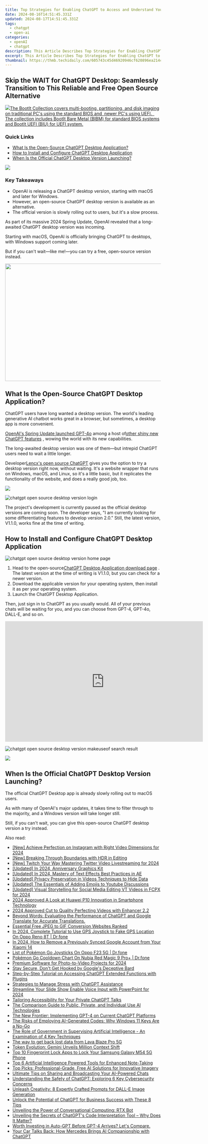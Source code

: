 ```yaml
---
title: Top Strategies for Enabling ChatGPT to Access and Understand Your PDF Files
date: 2024-08-16T14:51:45.331Z
updated: 2024-08-17T14:51:45.331Z
tags:
  - chatgpt
  - open-ai
categories:
  - openAI
  - chatgpt
description: This Article Describes Top Strategies for Enabling ChatGPT to Access and Understand Your PDF Files
excerpt: This Article Describes Top Strategies for Enabling ChatGPT to Access and Understand Your PDF Files
thumbnail: https://thmb.techidaily.com/605743c45d46920946cf620896ea214cdef6126e457144d63179eeaf5994b016.jpg
---
```


## Skip the WAIT for ChatGPT Desktop: Seamlessly Transition to This Reliable and Free Open Source Alternative

<!-- affiliate ads begin -->
<a href="https://secure.2checkout.com/order/checkout.php?PRODS=45152810&QTY=1&AFFILIATE=108875&CART=1"> <img src="https://secure.avangate.com/images/merchant/842ca578342915ccb8ae069595ba7233/products/copy_bootit-ss1_178x139.jpg" border="0">The BootIt Collection covers multi-booting, partitioning, and disk imaging on traditional PC's using the standard BIOS and  newer PC's using UEFI.   The collection includes BootIt Bare Metal (BIBM) for standard BIOS systems and BootIt UEFI (BIU) for UEFI system. 
</a>
<!-- affiliate ads end -->
### Quick Links

* [What Is the Open-Source ChatGPT Desktop Application?](https://www.makeuseof.com/cant-wait-for-the-chatgpt-desktop-app-try-this-open-source-alternative-instead/#what-is-the-open-source-chatgpt-desktop-application)
* [How to Install and Configure ChatGPT Desktop Application](https://www.makeuseof.com/cant-wait-for-the-chatgpt-desktop-app-try-this-open-source-alternative-instead/#how-to-install-and-configure-chatgpt-desktop-application)
* [When Is the Official ChatGPT Desktop Version Launching?](https://www.makeuseof.com/cant-wait-for-the-chatgpt-desktop-app-try-this-open-source-alternative-instead/#when-is-the-official-chatgpt-desktop-version-launching)

<!-- affiliate ads begin -->
<a href="https://store.bitdefender.com/affiliate.php?ACCOUNT=BITLATIN&AFFILIATE=108875&PATH=http%3A%2F%2Fwww.bitdefender.com%2Fbusiness%3FAFFILIATE%3D108875%26RESOURCE%3D30%2525%2BOff%2Ball%2BGravityZone%2BProducts"><img src="https://www.bitdefender.com/content/dam/bitdefender/business/campaign/1200X628.png" border="0"></a>
<!-- affiliate ads end -->
### Key Takeaways

* OpenAI is releasing a ChatGPT desktop version, starting with macOS and later for Windows.
* However, an open-source ChatGPT desktop version is available as an alternative.
* The official version is slowly rolling out to users, but it's a slow process.

 As part of its massive 2024 Spring Update, OpenAI revealed that a long-awaited ChatGPT desktop version was incoming.

 Starting with macOS, OpenAI is officially bringing ChatGPT to desktops, with Windows support coming later.

 But if you can't wait—like me!—you can try a free, open-source version instead.

<!-- affiliate ads begin -->
<a href="https://twopages.pxf.io/c/5597632/2016067/18544" target="_top" id="2016067"><img src="//a.impactradius-go.com/display-ad/18544-2016067" border="0" alt="" width="1020" height="380"/></a><img height="0" width="0" src="https://imp.pxf.io/i/5597632/2016067/18544" style="position:absolute;visibility:hidden;" border="0" />
<!-- affiliate ads end -->
## What Is the Open-Source ChatGPT Desktop Application?

 ChatGPT users have long wanted a desktop version. The world's leading generative AI chatbot works great in a browser, but sometimes, a desktop app is more convenient.

[OpenAI's Spring Update launched GPT-4o](https://www.makeuseof.com/how-gpt-4o-works-is-it-free/) among a host of[other shiny new ChatGPT features](https://www.makeuseof.com/chatgpt-new-features-spring-update/) , wowing the world with its new capabilities.

 The long-awaited desktop version was one of them—but intrepid ChatGPT users need to wait a little longer.

 Developer[Lencx's open source ChatGPT](https://github.com/lencx/ChatGPT) gives you the option to try a desktop version right now, without waiting. It's a website wrapper that runs on Windows, macOS, and Linux, so it's a little basic, but it replicates the functionality of the website, and does a really good job, too.

<!-- affiliate ads begin -->
<a href="https://shop.mondly.com/affiliate.php?ACCOUNT=ATISTUDI&AFFILIATE=108875&PATH=https%3A%2F%2Fwww.mondly.com%3FAFFILIATE%3D108875%26RESOURCE%3D%2BBusiness%2B970x90%2B"><img src="https://secure.avangate.com/images/merchant/69c418c33ec2e1a4267fa9bb77fa1428/business-970x90.gif" border="0"></a>
<!-- affiliate ads end -->
![chatgpt open source desktop version login](https://static1.makeuseofimages.com/wordpress/wp-content/uploads/2024/05/chatgpt-open-source-desktop-version-login.jpg)

 The project's development is currently paused as the official desktop versions are coming soon. The developer says, "I am currently looking for some differentiating features to develop version 2.0." Still, the latest version, V1.1.0, works fine at the time of writing.

## How to Install and Configure ChatGPT Desktop Application

![chatgpt open source desktop version home page](https://static1.makeuseofimages.com/wordpress/wp-content/uploads/2024/05/chatgpt-open-source-desktop-version-home-page.jpg)

1. Head to the open-source[ChatGPT Desktop Application download page](https://github.com/lencx/ChatGPT/releases/tag/v1.1.0) . The latest version at the time of writing is V1.1.0, but you can check for a newer version.
2. Download the applicable version for your operating system, then install it as per your operating system.
3. Launch the ChatGPT Desktop Application.

 Then, just sign in to ChatGPT as you usually would. All of your previous chats will be waiting for you, and you can choose from GPT-4, GPT-4o, DALL-E, and so on.

<!-- affiliate ads begin -->
<a href="https://secure.2checkout.com/order/checkout.php?PRODS=2337838&QTY=1&AFFILIATE=108875&CART=1"><iframe width="640" height="390" src="https://www.youtube.com/embed/rzZwphIv4RM" title="APFill - Ink and Toner Coverage Calculator" frameborder="0" allow="accelerometer; autoplay; clipboard-write; encrypted-media; gyroscope; picture-in-picture; web-share" referrerpolicy="strict-origin-when-cross-origin" allowfullscreen></iframe></a>
<!-- affiliate ads end -->
![chatgpt open source desktop version makeuseof search result](https://static1.makeuseofimages.com/wordpress/wp-content/uploads/2024/05/chatgpt-open-source-desktop-version-makeuseof-search-result.jpg)

<!-- affiliate ads begin -->
<a href="https://secure.2checkout.com/order/checkout.php?PRODS=3851691&QTY=1&AFFILIATE=108875&CART=1"><img src="http://www.aiseesoft.com/avangate/30p/banner.jpg" border="0"></a>
<!-- affiliate ads end -->
## When Is the Official ChatGPT Desktop Version Launching?

 The official ChatGPT Desktop app is already slowly rolling out to macOS users.

 As with many of OpenAI's major updates, it takes time to filter through to the majority, and a Windows version will take longer still.

 Still, if you can't wait, you can give this open-source ChatGPT desktop version a try instead.


<ins class="adsbygoogle"
     style="display:block"
     data-ad-format="autorelaxed"
     data-ad-client="ca-pub-7571918770474297"
     data-ad-slot="1223367746"></ins>



<ins class="adsbygoogle"
     style="display:block"
     data-ad-client="ca-pub-7571918770474297"
     data-ad-slot="8358498916"
     data-ad-format="auto"
     data-full-width-responsive="true"></ins>

<span class="atpl-alsoreadstyle">Also read:</span>
<div><ul>
<li><a href="https://instagram-clips.techidaily.com/new-achieve-perfection-on-instagram-with-right-video-dimensions-for-2024/"><u>[New] Achieve Perfection on Instagram with Right Video Dimensions for 2024</u></a></li>
<li><a href="https://extra-hints.techidaily.com/new-breaking-through-boundaries-with-hdr-in-editing/"><u>[New] Breaking Through Boundaries with HDR in Editing</u></a></li>
<li><a href="https://twitter-clips.techidaily.com/new-twitch-your-way-mastering-twitter-video-livestreaming-for-2024/"><u>[New] Twitch Your Way  Mastering Twitter Video Livestreaming for 2024</u></a></li>
<li><a href="https://on-screen-recording.techidaily.com/updated-in-2024-anniversary-graphics-kit/"><u>[Updated] In 2024, Anniversary Graphics Kit</u></a></li>
<li><a href="https://vp-tips.techidaily.com/updated-in-2024-mastery-of-text-effects-best-practices-in-ae/"><u>[Updated] In 2024, Mastery of Text Effects  Best Practices in AE</u></a></li>
<li><a href="https://screen-mirroring-recording.techidaily.com/updated-privacy-preservation-in-videos-techniques-to-hide-data/"><u>[Updated] Privacy Preservation in Videos  Techniques to Hide Data</u></a></li>
<li><a href="https://facebook-record-videos.techidaily.com/updated-the-essentials-of-adding-emojis-to-youtube-discussions/"><u>[Updated] The Essentials of Adding Emojis to Youtube Discussions</u></a></li>
<li><a href="https://instagram-video-recordings.techidaily.com/updated-visual-storytelling-for-social-media-editing-vt-videos-in-fcpx-for-2024/"><u>[Updated] Visual Storytelling for Social Media  Editing VT Videos in FCPX for 2024</u></a></li>
<li><a href="https://article-files.techidaily.com/2024-approved-a-look-at-huawei-p10-innovation-in-smartphone-technology/"><u>2024 Approved  A Look at Huawei P10 Innovation in Smartphone Technology</u></a></li>
<li><a href="https://fox-boxes.techidaily.com/2024-approved-cut-to-quality-perfecting-videos-with-enhancer-22/"><u>2024 Approved  Cut to Quality  Perfecting Videos with Enhancer 2.2</u></a></li>
<li><a href="https://tech-revival.techidaily.com/1722113284055-beyond-words-evaluating-the-performance-of-chatgpt-and-google-translate-for-accurate-translations/"><u>Beyond Words: Evaluating the Performance of ChatGPT and Google Translate for Accurate Translations.</u></a></li>
<li><a href="https://article-helps.techidaily.com/essential-free-jpeg-to-gif-conversion-websites-ranked/"><u>Essential Free JPEG to GIF Conversion Websites Ranked</u></a></li>
<li><a href="https://review-topics.techidaily.com/in-2024-complete-tutorial-to-use-gps-joystick-to-fake-gps-location-on-oppo-reno-8t-drfone-by-drfone-virtual-android/"><u>In 2024, Complete Tutorial to Use GPS Joystick to Fake GPS Location On Oppo Reno 8T | Dr.fone</u></a></li>
<li><a href="https://unlock-android.techidaily.com/in-2024-how-to-remove-a-previously-synced-google-account-from-your-xiaomi-14-by-drfone-android/"><u>In 2024, How to Remove a Previously Synced Google Account from Your Xiaomi 14</u></a></li>
<li><a href="https://android-pokemon-go.techidaily.com/list-of-pokemon-go-joysticks-on-oppo-f23-5g-drfone-by-drfone-virtual-android/"><u>List of Pokémon Go Joysticks On Oppo F23 5G | Dr.fone</u></a></li>
<li><a href="https://pokemon-go-android.techidaily.com/pokemon-go-cooldown-chart-on-nubia-red-magic-9-proplus-drfone-by-drfone-virtual-android/"><u>Pokémon Go Cooldown Chart On Nubia Red Magic 9 Pro+ | Dr.fone</u></a></li>
<li><a href="https://extra-skills.techidaily.com/premium-software-for-photo-to-video-projects-for-2024/"><u>Premium Software for Photo-to-Video Projects for 2024</u></a></li>
<li><a href="https://tech-revival.techidaily.com/stay-secure-dont-get-hooked-by-googles-deceptive-bard/"><u>Stay Secure, Don't Get Hooked by Google's Deceptive Bard</u></a></li>
<li><a href="https://tech-revival.techidaily.com/step-by-step-tutorial-on-accessing-chatgpt-extended-functions-with-plugins/"><u>Step-by-Step Tutorial on Accessing ChatGPT Extended Functions with Plugins</u></a></li>
<li><a href="https://tech-revival.techidaily.com/strategies-to-manage-stress-with-chatgpt-assistance/"><u>Strategies to Manage Stress with ChatGPT Assistance</u></a></li>
<li><a href="https://vp-tips.techidaily.com/streamline-your-slide-show-enable-voice-input-with-powerpoint-for-2024/"><u>Streamline Your Slide Show  Enable Voice Input with PowerPoint for 2024</u></a></li>
<li><a href="https://tech-revival.techidaily.com/tailoring-accessibility-for-your-private-chatgpt-talks/"><u>Tailoring Accessibility for Your Private ChatGPT Talks</u></a></li>
<li><a href="https://tech-revival.techidaily.com/the-comparison-guide-to-public-private-and-individual-use-ai-technologies/"><u>The Comparison Guide to Public, Private, and Individual Use AI Technologies</u></a></li>
<li><a href="https://tech-revival.techidaily.com/the-new-frontier-implementing-gpt-4-on-current-chatgpt-platforms/"><u>The New Frontier: Implementing GPT-4 on Current ChatGPT Platforms</u></a></li>
<li><a href="https://tech-revival.techidaily.com/the-risks-of-employing-ai-generated-codes-why-windows-11-keys-are-a-no-go/"><u>The Risks of Employing AI-Generated Codes: Why Windows 11 Keys Are a No-Go</u></a></li>
<li><a href="https://tech-revival.techidaily.com/the-role-of-government-in-supervising-artificial-intelligence-an-examination-of-4-key-techniques/"><u>The Role of Government in Supervising Artificial Intelligence - An Examination of 4 Key Techniques</u></a></li>
<li><a href="https://techidaily.com/the-way-to-get-back-lost-data-from-lava-blaze-pro-5g-by-fonelab-android-recover-data/"><u>The way to get back lost data from Lava Blaze Pro 5G</u></a></li>
<li><a href="https://tech-revival.techidaily.com/token-evolution-gemini-unveils-million-context-shift/"><u>Token Evolution: Gemini Unveils Million Context Shift</u></a></li>
<li><a href="https://android-unlock.techidaily.com/top-10-fingerprint-lock-apps-to-lock-your-samsung-galaxy-m54-5g-phone-by-drfone-android/"><u>Top 10 Fingerprint Lock Apps to Lock Your Samsung Galaxy M54 5G Phone</u></a></li>
<li><a href="https://tech-revival.techidaily.com/top-6-artificial-intelligence-powered-tools-for-enhanced-note-taking/"><u>Top 6 Artificial Intelligence Powered Tools for Enhanced Note-Taking</u></a></li>
<li><a href="https://tech-revival.techidaily.com/top-picks-professional-grade-free-ai-solutions-for-innovative-imagery/"><u>Top Picks: Professional-Grade, Free AI Solutions for Innovative Imagery</u></a></li>
<li><a href="https://tech-revival.techidaily.com/ultimate-tips-on-sharing-and-broadcasting-your-ai-powered-chats/"><u>Ultimate Tips on Sharing and Broadcasting Your AI-Powered Chats</u></a></li>
<li><a href="https://tech-revival.techidaily.com/understanding-the-safety-of-chatgpt-exploring-6-key-cybersecurity-concerns/"><u>Understanding the Safety of ChatGPT: Exploring 6 Key Cybersecurity Concerns</u></a></li>
<li><a href="https://tech-revival.techidaily.com/unleash-creativity-8-expertly-crafted-prompts-for-dall-e-image-generation/"><u>Unleash Creativity: 8 Expertly Crafted Prompts for DALL-E Image Generation</u></a></li>
<li><a href="https://tech-revival.techidaily.com/unlock-the-potential-of-chatgpt-for-business-success-with-these-8-tips/"><u>Unlock the Potential of ChatGPT for Business Success with These 8 Tips</u></a></li>
<li><a href="https://tech-revival.techidaily.com/unveiling-the-power-of-conversational-computing-rtx-bot/"><u>Unveiling the Power of Conversational Computing: RTX Bot</u></a></li>
<li><a href="https://tech-revival.techidaily.com/unveiling-the-secrets-of-chatgpts-code-interpretation-tool-why-does-it-matter/"><u>Unveiling the Secrets of ChatGPT's Code Interpretation Tool – Why Does It Matter?</u></a></li>
<li><a href="https://tech-revival.techidaily.com/worth-investing-in-auto-gpt-before-gpt-4-arrives-lets-compare/"><u>Worth Investing in Auto-GPT Before GPT-4 Arrives? Let's Compare.</u></a></li>
<li><a href="https://tech-revival.techidaily.com/your-car-talks-back-how-mercedes-brings-ai-companionship-with-chatgpt/"><u>Your Car Talks Back: How Mercedes Brings AI Companionship with ChatGPT</u></a></li>
</ul></div>
